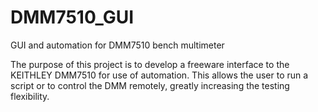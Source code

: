 # DMM7510_GUI
GUI and automation for DMM7510 bench multimeter

The purpose of this project is to develop a freeware interface to the KEITHLEY DMM7510 for use of automation. This allows the user to run a script or to control the DMM remotely, greatly increasing the testing flexibility.
